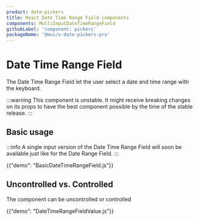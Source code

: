```yaml
---
product: date-pickers
title: React Date Time Range Field components
components: MultiInputDateTimeRangeField
githubLabel: 'component: pickers'
packageName: '@mui/x-date-pickers-pro'
---
```


# Date Time Range Field [<span class="plan-pro"></span>](https://mui.com/store/items/mui-x-pro/)

<p class="description">The Date Time Range Field let the user select a date and time range with the keyboard.</p>

:::warning
This component is unstable.
It might receive breaking changes on its props to have the best component possible by the time of the stable release.
:::

## Basic usage

:::info
A single input version of the Date Time Range Field will soon be available just like for the Date Range Field.
:::

{{"demo": "BasicDateTimeRangeField.js"}}

## Uncontrolled vs. Controlled

The component can be uncontrolled or controlled

{{"demo": "DateTimeRangeFieldValue.js"}}
